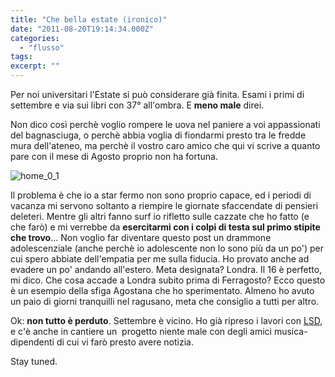 ```yaml
---
title: "Che bella estate (ironico)"
date: "2011-08-20T19:14:34.000Z"
categories: 
  - "flusso"
tags: 
excerpt: ""
---
```


Per noi universitari l'Estate si può considerare già finita. Esami i primi di settembre e via sui libri con 37° all'ombra. E **meno male** direi.

Non dico così perchè voglio rompere le uova nel paniere a voi appassionati del bagnasciuga, o perchè abbia voglia di fiondarmi presto tra le fredde mura dell'ateneo, ma perchè il vostro caro amico che qui vi scrive a quanto pare con il mese di Agosto proprio non ha fortuna.

![](https://enricodeleo.s3.eu-south-1.amazonaws.com/uploads/2011/08/home_0_1.jpg" "home_0_1")

Il problema è che io a star fermo non sono proprio capace, ed i periodi di vacanza mi servono soltanto a riempire le giornate sfaccendate di pensieri deleteri. Mentre gli altri fanno surf io rifletto sulle cazzate che ho fatto (e che farò) e mi verrebbe da **esercitarmi con i colpi di testa sul primo stipite che trovo**... Non voglio far diventare questo post un drammone adolescenziale (anche perchè io adolescente non lo sono più da un po') per cui spero abbiate dell'empatia per me sulla fiducia. Ho provato anche ad evadere un po' andando all'estero. Meta designata? Londra. Il 16 è perfetto, mi dico. Che cosa accade a Londra subito prima di Ferragosto? Ecco questo è un esempio della sfiga Agostana che ho sperimentato. Almeno ho avuto un paio di giorni tranquilli nel ragusano, meta che consiglio a tutti per altro.

Ok: **non tutto è perduto**. Settembre è vicino. Ho già ripreso i lavori con [LSD](http://lysergicstudio.com), e c'è anche in cantiere un  progetto niente male con degli amici musica-dipendenti di cui vi farò presto avere notizia.

Stay tuned.
